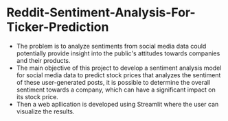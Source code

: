 # Reddit-Sentiment-Analysis-For-Ticker-Prediction

* The problem is to analyze sentiments from social media data could potentially provide insight into the public's attitudes towards companies and their products.
* The main objective of this project to develop a sentiment analysis model for social media data to predict stock prices that analyzes the sentiment of these user-generated posts, it is possible to determine the overall sentiment towards a company, which can have a significant impact on its stock price.
* Then a web apllication is developed using Streamlit where the user can visualize the results.
